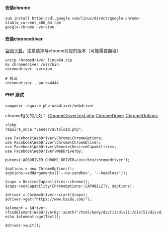 #### 安装chrome
```
yum install https://dl.google.com/linux/direct/google-chrome-stable_current_x86_64.rpm
google-chrome -version
```
#### 安装chromedriver
[官网下载](https://chromedriver.chromium.org/downloads)，注意选择与chrome对应的版本（可能需要翻墙）
```
unzip chromedriver_linux64.zip
mv chromedriver /usr/bin
chromedriver -version

# 启动
chromedriver --port=4444
```
#### PHP 测试
```
composer require php-webdriver/webdriver
```
chrome相关的几处：
[ChromeDriverTest.php](https://github.com/php-webdriver/php-webdriver/blob/main/tests/functional/Chrome/ChromeDriverTest.php)
[ChromeDriver](https://github.com/php-webdriver/php-webdriver/wiki/ChromeDriver)
[ChromeOptions](https://github.com/php-webdriver/php-webdriver/wiki/ChromeOptions)
```
<?php
require_once "vendor/autoload.php";

use Facebook\WebDriver\Chrome\ChromeOptions;
use Facebook\WebDriver\Chrome\ChromeDriver;
use Facebook\WebDriver\Remote\DesiredCapabilities;
use Facebook\WebDriver\WebDriverBy;

putenv('WEBDRIVER_CHROME_DRIVER=/usr/bin/chromedriver');

$options = new ChromeOptions();
$options->addArguments(['--no-sandbox', '--headless']);

$caps = DesiredCapabilities::chrome();
$caps->setCapability(ChromeOptions::CAPABILITY, $options);

$driver = ChromeDriver::start($caps);
$driver->get("https://www.baidu.com/");

$element = $driver->findElement(WebDriverBy::xpath("/html/body/div[1]/div[1]/div[5]/div/div/div[3]/div/a[1]/div"));
echo $element->getText();

$driver->quit();
```